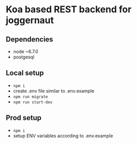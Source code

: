 # Koa based REST backend for joggernaut

## Dependencies
- node ~6.7.0
- postgesql

## Local setup
- `npm i`
- create .env file similar to .env.example
- `npm run migrate`
- `npm run start-dev`

## Prod setup
- `npm i`
- setup ENV variables according to .env.example